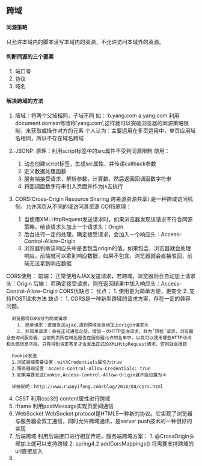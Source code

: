 ## 跨域

#### 同源策略
只允许本域内的脚本读写本域内的资源，不允许访问本域外的资源。

#### 判断同源的三个要素
1. 端口号
2. 协议
3. 域名

#### 解决跨域的方法
1. 降域：将两个父域相同，子域不同
  如：
        b.yang.com
        a.yang.com
        利用document.domain修改称'yang.com',这样就可以突破浏览器的同源策略限制，来获取或操作对方的元素
        个人认为：主要运用在多页运用中，单页应用域名相同，所以不存在域名跨域

2. JSONP:
    原理：利用script标签中的src属性不受到同源限制
    使用：
      1. 动态创建script标签，生成src属性，并传递callback参数
      2. 定义数据处理函数
      3. 服务端接受请求，解析参数，计算数，然后返回回调函数字符串
      4. 将回调函数字符串引入页面并作为js去执行

3. CORS(Cross-Origin Resource Sharing 跨来源资源共享):是一种跨域访问机制，允许网页从不同的域访问其资源
    CORS原理：
      1. 当使用XMLHttpRequest发送请求时，如果浏览器发现该请求不符合同源策略，给该请求头加上一个请求头：Origin
      2. 后台进行一定的处理，确定接受请求，会加入一个响应头：Access-Control-Allow-Origin
      3. 浏览器判断该响应头中是否包含origin的值，如果包含，浏览器就会处理响应，前端就可以拿到响应数据，如果不包含，浏览器就会直接驳回，前端无法拿到响应数据

  CORS使用：
      前端： 正常使用AJAX发送请求，若跨域，浏览器则会自动加上请求头：Origin
      后端： 若确定接受请求，则在返回结果中加入响应头：Access-Control-Allow-Origin
  CORS优缺点：
      优点：
        1. 使用更为简单方便，更安全
        2. 支持POST请求方法
      缺点：
        1. CORS是一种新型跨域的请求方案，存在一定的兼容问题。

      浏览器将CORS分为两类请求
        1. 简单请求：直接发送ajax,遇到跨域会自动加上origin请求头
        2. 非简单请求：会在正式通信之前，增加一次HTTP查询请求，称为‘预检’请求，浏览器会去询问服务器，当前网页所在域名是否在服务器允许的名单中，以及可以使用哪些HTTP动词和头部信息字段，只有得到肯定答复才会发出正式的XMLHttpRequest请求，否则就会报错

      Cookie发送
      1.浏览器端需要设置：withCredentials属性为true
      2.服务器端设置：Access-Control-Allow-Credentials: true
      3.如果需要发送Cookie,Access-Control-Allow-Origin就不能设置为＊

      详细说明：http://www.ruanyifeng.com/blog/2016/04/cors.html
4. CSST
    利用css3的 content属性进行跨域
5. Iframe 
    利用postMessage实现页面间通信
6. WebSocket
    WebSocket protocol是HTML5一种新的协议。它实现了浏览器与服务器全双工通信，同时允许跨域通讯，是server push技术的一种很好的实现
7. 后端跨域
    利用后端接口进行相互传递，服务端跨域方案： 1. @CrossOrigin头部加上就可以支持跨域  2. spring4.2  addCorsMappings() 将需要支持跨域的url直接加入
8. <link><img>
  